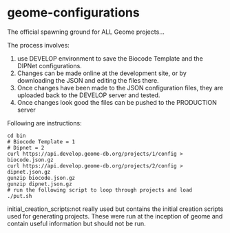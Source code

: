 # geome-configurations
The official spawning ground for ALL Geome projects...

The process involves:
1. use DEVELOP environment to save the Biocode Template and the DIPNet configurations.
2. Changes can be made online at the development site, or by downloading the JSON and editing the files there.
3. Once changes have been made to the JSON configuration files, they are uploaded back to the DEVELOP server and tested.
4. Once changes look good the files can be pushed to the PRODUCTION server

Following are instructions:


```
cd bin
# Biocode Template = 1
# Dipnet = 2
curl https://api.develop.geome-db.org/projects/1/config > biocode.json.gz
curl https://api.develop.geome-db.org/projects/2/config > dipnet.json.gz
gunzip biocode.json.gz
gunzip dipnet.json.gz
# run the following script to loop through projects and load
./put.sh
```

initial_creation_scripts:not really used but contains the initial creation scripts used for generating projects.  These
were run at the inception of geome and contain useful information but should not be run.
